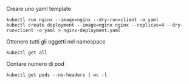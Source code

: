 Creare uno yaml template
```
kubectl run nginx --image=nginx --dry-run=client -o yaml
kubectl create deployment --image=nginx nginx --replicas=4 --dry-run=client -o yaml > nginx-deployment.yaml 
```

Ottenere tutti gli oggetti nel namespace
```
kubectl get all
```

Contare numero di pod
```
kubectl get pods --no-headers | wc -l
```